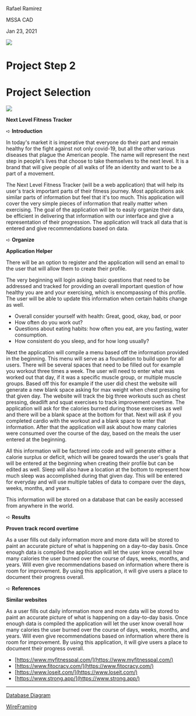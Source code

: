 Rafael Ramirez

MSSA CAD

Jan 23, 2021

![](RackMultipart20210130-4-1dil65e_html_237499165a11f2b9.gif)

# **Project Step 2**

# **Project Selection**

![](RackMultipart20210130-4-1dil65e_html_237499165a11f2b9.gif)

**Next Level Fitness Tracker**

➪ **Introduction**

In today&#39;s market it is imperative that everyone do their part and remain healthy for the fight against not only covid-19, but all the other various diseases that plague the American people. The name will represent the next step in people&#39;s lives that choose to take themselves to the next level. It is a brand that will give people of all walks of life an identity and want to be a part of a movement.

The Next Level Fitness Tracker (will be a web application) that will help its user&#39;s track important parts of their fitness journey. Most applications ask similar parts of information but feel that it&#39;s too much. This application will cover the very simple pieces of information that really matter when exercising. The goal of the application will be to easily organize their data, be efficient in delivering that information with our interface and give a representation of their progression. The application will track all data that is entered and give recommendations based on data.

➪ **Organize**

**Application Helper**

There will be an option to register and the application will send an email to the user that will allow them to create their profile.

The very beginning will login asking basic questions that need to be addressed and tracked for providing an overall important question of how healthy you are and your exercising, which is encompassing of this profile. The user will be able to update this information when certain habits change as well.

- Overall consider yourself with health: Great, good, okay, bad, or poor
- How often do you work out?
- Questions about eating habits: how often you eat, are you fasting, water consumption.
- How consistent do you sleep, and for how long usually?

Next the application will compile a menu based off the information provided in the beginning. This menu will serve as a foundation to build upon for all users. There will be several spaces that need to be filled out for example you workout three times a week. The user will need to enter what was worked out that day, if it was a specific muscle group, or multiple muscle groups. Based off this for example if the user did chest the website will generate a new blank space asking for max weight when chest pressing for that given day. The website will track the big three workouts such as chest pressing, deadlift and squat exercises to track improvement overtime. The application will ask for the calories burned during those exercises as well and there will be a blank space at the bottom for that. Next will ask if you completed cardio with the workout and a blank space to enter that information. After that the application will ask about how many calories were consumed over the course of the day, based on the meals the user entered at the beginning.

All this information will be factored into code and will generate either a calorie surplus or deficit, which will be geared towards the user&#39;s goals that will be entered at the beginning when creating their profile but can be edited as well. Sleep will also have a location at the bottom to represent how much sleep was accomplished during that given day. This will be entered for everyday and will use multiple tables of data to compare over the days, weeks, months, and years.

This information will be stored on a database that can be easily accessed from anywhere in the world.

➪ **Results**

**Proven track record overtime**

As a user fills out daily information more and more data will be stored to paint an accurate picture of what is happening on a day-to-day basis. Once enough data is compiled the application will let the user know overall how many calories the user burned over the course of days, weeks, months, and years. Will even give recommendations based on information where there is room for improvement. By using this application, it will give users a place to document their progress overall.

➪ **References**

**Similar websites**

As a user fills out daily information more and more data will be stored to paint an accurate picture of what is happening on a day-to-day basis. Once enough data is compiled the application will let the user know overall how many calories the user burned over the course of days, weeks, months, and years. Will even give recommendations based on information where there is room for improvement. By using this application, it will give users a place to document their progress overall.

- [https://www.myfitnesspal.com/](https://www.myfitnesspal.com/)
- [https://www.fitocracy.com/](https://www.fitocracy.com/)
- [https://www.loseit.com/](https://www.loseit.com/)
- [https://www.strong.app/](https://www.strong.app/)

---
[Database Diagram](Diagram%20for%20App%20(1).pdf)

[WireFraming](Next%20Level%20Fitness%20Tracker%20Wireframe.pdf)
